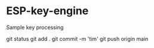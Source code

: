 # ESP-key-engine
Sample key processing 


git status
git add .
git commit -m 'tim'
git push origin main
